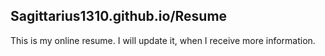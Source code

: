 <h2>Sagittarius1310.github.io/Resume</h2>
This is my online resume. I will update it, when I receive more information.
